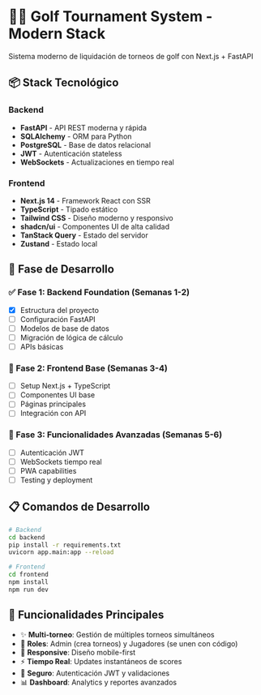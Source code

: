 # 🏌️‍♂️ Golf Tournament System - Modern Stack

Sistema moderno de liquidación de torneos de golf con Next.js + FastAPI

## 📦 Stack Tecnológico

### Backend
- **FastAPI** - API REST moderna y rápida
- **SQLAlchemy** - ORM para Python
- **PostgreSQL** - Base de datos relacional
- **JWT** - Autenticación stateless
- **WebSockets** - Actualizaciones en tiempo real

### Frontend  
- **Next.js 14** - Framework React con SSR
- **TypeScript** - Tipado estático
- **Tailwind CSS** - Diseño moderno y responsivo
- **shadcn/ui** - Componentes UI de alta calidad
- **TanStack Query** - Estado del servidor
- **Zustand** - Estado local

## 🚀 Fase de Desarrollo

### ✅ Fase 1: Backend Foundation (Semanas 1-2)
- [x] Estructura del proyecto
- [ ] Configuración FastAPI
- [ ] Modelos de base de datos
- [ ] Migración de lógica de cálculo
- [ ] APIs básicas

### 🔄 Fase 2: Frontend Base (Semanas 3-4)  
- [ ] Setup Next.js + TypeScript
- [ ] Componentes UI base
- [ ] Páginas principales
- [ ] Integración con API

### 🎯 Fase 3: Funcionalidades Avanzadas (Semanas 5-6)
- [ ] Autenticación JWT
- [ ] WebSockets tiempo real
- [ ] PWA capabilities
- [ ] Testing y deployment

## 📋 Comandos de Desarrollo

```bash
# Backend
cd backend
pip install -r requirements.txt
uvicorn app.main:app --reload

# Frontend
cd frontend  
npm install
npm run dev
```

## 🌟 Funcionalidades Principales

- ✨ **Multi-torneo**: Gestión de múltiples torneos simultáneos
- 👥 **Roles**: Admin (crea torneos) y Jugadores (se unen con código)
- 📱 **Responsive**: Diseño mobile-first
- ⚡ **Tiempo Real**: Updates instantáneos de scores
- 🔐 **Seguro**: Autenticación JWT y validaciones
- 📊 **Dashboard**: Analytics y reportes avanzados